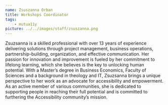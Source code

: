 ```yaml
---
name: Zsuszanna Orban
title: Workshops Coordinator
tags:
    - mutua11y
picture: ../../images/staff/zsuszanna.png
---
```

Zsuzsanna is a skilled professional with over 13 years of experience delivering solutions through project management, business operations, partnership-building, organization, and effective communication. Her passion for innovation and improvement is fueled by her commitment to lifelong learning, which she believes is the key to unlocking human potential. With a Master’s degree in Business Economics, Faculty of Sciences and a background in theology and IT, Zsuzsanna brings a unique perspective to her work as an advocate for accessibility and empowerment. As an active member of various communities, she is dedicated to supporting people in reaching their full potential and is committed to furthering the Accessibility community’s mission.